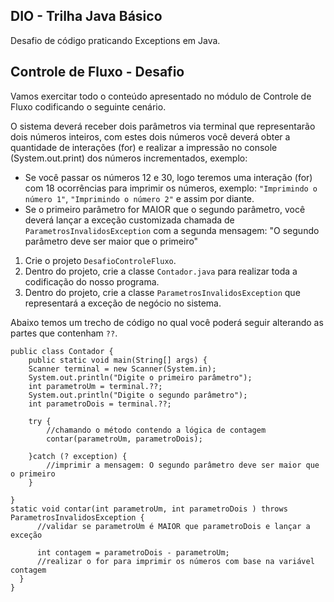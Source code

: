 ## DIO - Trilha Java Básico

Desafio de código praticando Exceptions em Java.

## Controle de Fluxo - Desafio

Vamos exercitar todo o conteúdo apresentado no módulo de Controle de Fluxo codificando o seguinte cenário.

O sistema deverá receber dois parâmetros via terminal que representarão dois números inteiros, com estes dois números você deverá obter a quantidade de interações (for) e realizar a impressão no console (System.out.print) dos números incrementados, exemplo:

  - Se você passar os números 12 e 30, logo teremos uma interação (for) com 18 ocorrências para imprimir os números, exemplo: ```"Imprimindo o número 1"```, ```"Imprimindo o número 2"``` e assim por diante.
  - Se o primeiro parâmetro for MAIOR que o segundo parâmetro, você deverá lançar a exceção customizada chamada de ```ParametrosInvalidosException``` com a segunda mensagem: "O segundo parâmetro deve ser maior que o primeiro"

1. Crie o projeto ```DesafioControleFluxo```.
2. Dentro do projeto, crie a classe ```Contador.java``` para realizar toda a codificação do nosso programa.
3. Dentro do projeto, crie a classe ```ParametrosInvalidosException``` que representará a exceção de negócio no sistema.
   
Abaixo temos um trecho de código no qual você poderá seguir alterando as partes que contenham ```??```.

    public class Contador {
	    public static void main(String[] args) {
      	Scanner terminal = new Scanner(System.in);
      	System.out.println("Digite o primeiro parâmetro");
      	int parametroUm = terminal.??;
      	System.out.println("Digite o segundo parâmetro");
      	int parametroDois = terminal.??;
		
		try {
			//chamando o método contendo a lógica de contagem
			contar(parametroUm, parametroDois);
		
		}catch (? exception) {
			//imprimir a mensagem: O segundo parâmetro deve ser maior que o primeiro
		}
		
	}
	static void contar(int parametroUm, int parametroDois ) throws ParametrosInvalidosException {
		  //validar se parametroUm é MAIOR que parametroDois e lançar a exceção
		
		  int contagem = parametroDois - parametroUm;
		  //realizar o for para imprimir os números com base na variável contagem
      }
    }
